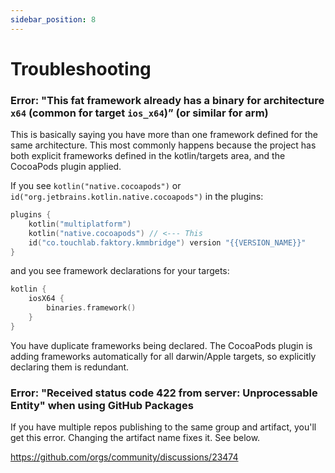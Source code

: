 ```yaml
---
sidebar_position: 8
---
```


# Troubleshooting

### Error: "This fat framework already has a binary for architecture `x64` (common for target `ios_x64`)” (or similar for arm)

This is basically saying you have more than one framework defined for the same architecture. This most commonly happens
because the project has both explicit frameworks defined in the kotlin/targets area, and the CocoaPods plugin applied.

If you see `kotlin("native.cocoapods")` or `id("org.jetbrains.kotlin.native.cocoapods")` in the plugins:

```kotlin
plugins {
    kotlin("multiplatform")
    kotlin("native.cocoapods") // <--- This
    id("co.touchlab.faktory.kmmbridge") version "{{VERSION_NAME}}"
}
```

and you see framework declarations for your targets:

```kotlin
kotlin {
    iosX64 {
        binaries.framework()
    }
}
```

You have duplicate frameworks being declared. The CocoaPods plugin is adding frameworks automatically for all darwin/Apple
targets, so explicitly declaring them is redundant.

### Error: "Received status code 422 from server: Unprocessable Entity" when using GitHub Packages

If you have multiple repos publishing to the same group and artifact, you'll get this error. Changing the 
artifact name fixes it. See below.

https://github.com/orgs/community/discussions/23474
